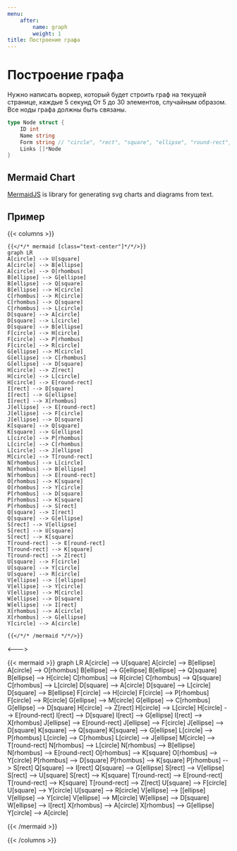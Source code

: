 ```yaml
---
menu:
    after:
        name: graph
        weight: 1
title: Построение графа
---
```


# Построение графа

Нужно написать воркер, который будет строить граф на текущей странице, каждые 5 секунд
От 5 до 30 элементов, случайным образом. Все ноды графа должны быть связаны.

```go
type Node struct {
    ID int
    Name string
	Form string // "circle", "rect", "square", "ellipse", "round-rect", "rhombus"
    Links []*Node
}
```


## Mermaid Chart

[MermaidJS](https://mermaid-js.github.io/) is library for generating svg charts and diagrams from text.

## Пример

{{< columns >}}
```tpl
{{</*/* mermaid [class="text-center"]*/*/>}}
graph LR
A[circle] --> U[square]
A[circle] --> B[ellipse]
A[circle] --> O[rhombus]
B[ellipse] --> G[ellipse]
B[ellipse] --> Q[square]
B[ellipse] --> H[circle]
C[rhombus] --> R[circle]
C[rhombus] --> Q[square]
C[rhombus] --> L[circle]
D[square] --> A[circle]
D[square] --> L[circle]
D[square] --> B[ellipse]
F[circle] --> H[circle]
F[circle] --> P[rhombus]
F[circle] --> R[circle]
G[ellipse] --> M[circle]
G[ellipse] --> C[rhombus]
G[ellipse] --> D[square]
H[circle] --> Z[rect]
H[circle] --> L[circle]
H[circle] --> E[round-rect]
I[rect] --> D[square]
I[rect] --> G[ellipse]
I[rect] --> X[rhombus]
J[ellipse] --> E[round-rect]
J[ellipse] --> F[circle]
J[ellipse] --> D[square]
K[square] --> Q[square]
K[square] --> G[ellipse]
L[circle] --> P[rhombus]
L[circle] --> C[rhombus]
L[circle] --> J[ellipse]
M[circle] --> T[round-rect]
N[rhombus] --> L[circle]
N[rhombus] --> B[ellipse]
N[rhombus] --> E[round-rect]
O[rhombus] --> K[square]
O[rhombus] --> Y[circle]
P[rhombus] --> D[square]
P[rhombus] --> K[square]
P[rhombus] --> S[rect]
Q[square] --> I[rect]
Q[square] --> G[ellipse]
S[rect] --> V[ellipse]
S[rect] --> U[square]
S[rect] --> K[square]
T[round-rect] --> E[round-rect]
T[round-rect] --> K[square]
T[round-rect] --> Z[rect]
U[square] --> F[circle]
U[square] --> Y[circle]
U[square] --> R[circle]
V[ellipse] --> [[ellipse]
V[ellipse] --> Y[circle]
V[ellipse] --> M[circle]
W[ellipse] --> D[square]
W[ellipse] --> I[rect]
X[rhombus] --> A[circle]
X[rhombus] --> G[ellipse]
Y[circle] --> A[circle]

{{</*/* /mermaid */*/>}}
```

<--->

{{< mermaid >}}
graph LR
A[circle] --> U[square]
A[circle] --> B[ellipse]
A[circle] --> O[rhombus]
B[ellipse] --> G[ellipse]
B[ellipse] --> Q[square]
B[ellipse] --> H[circle]
C[rhombus] --> R[circle]
C[rhombus] --> Q[square]
C[rhombus] --> L[circle]
D[square] --> A[circle]
D[square] --> L[circle]
D[square] --> B[ellipse]
F[circle] --> H[circle]
F[circle] --> P[rhombus]
F[circle] --> R[circle]
G[ellipse] --> M[circle]
G[ellipse] --> C[rhombus]
G[ellipse] --> D[square]
H[circle] --> Z[rect]
H[circle] --> L[circle]
H[circle] --> E[round-rect]
I[rect] --> D[square]
I[rect] --> G[ellipse]
I[rect] --> X[rhombus]
J[ellipse] --> E[round-rect]
J[ellipse] --> F[circle]
J[ellipse] --> D[square]
K[square] --> Q[square]
K[square] --> G[ellipse]
L[circle] --> P[rhombus]
L[circle] --> C[rhombus]
L[circle] --> J[ellipse]
M[circle] --> T[round-rect]
N[rhombus] --> L[circle]
N[rhombus] --> B[ellipse]
N[rhombus] --> E[round-rect]
O[rhombus] --> K[square]
O[rhombus] --> Y[circle]
P[rhombus] --> D[square]
P[rhombus] --> K[square]
P[rhombus] --> S[rect]
Q[square] --> I[rect]
Q[square] --> G[ellipse]
S[rect] --> V[ellipse]
S[rect] --> U[square]
S[rect] --> K[square]
T[round-rect] --> E[round-rect]
T[round-rect] --> K[square]
T[round-rect] --> Z[rect]
U[square] --> F[circle]
U[square] --> Y[circle]
U[square] --> R[circle]
V[ellipse] --> [[ellipse]
V[ellipse] --> Y[circle]
V[ellipse] --> M[circle]
W[ellipse] --> D[square]
W[ellipse] --> I[rect]
X[rhombus] --> A[circle]
X[rhombus] --> G[ellipse]
Y[circle] --> A[circle]

{{< /mermaid >}}

{{< /columns >}}
